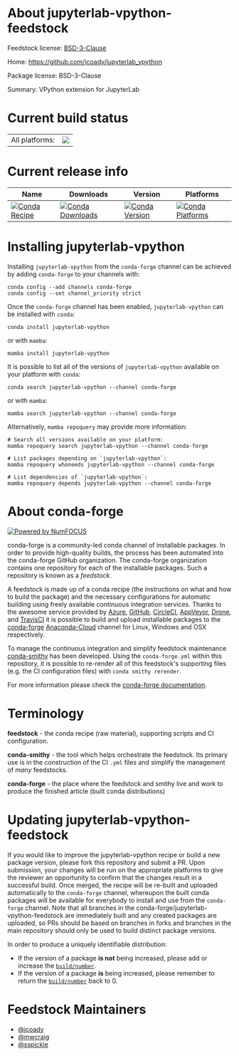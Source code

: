 About jupyterlab-vpython-feedstock
==================================

Feedstock license: [BSD-3-Clause](https://github.com/conda-forge/jupyterlab-vpython-feedstock/blob/main/LICENSE.txt)

Home: https://github.com/jcoady/jupyterlab_vpython

Package license: BSD-3-Clause

Summary: VPython extension for JupyterLab

Current build status
====================


<table><tr><td>All platforms:</td>
    <td>
      <a href="https://dev.azure.com/conda-forge/feedstock-builds/_build/latest?definitionId=15440&branchName=main">
        <img src="https://dev.azure.com/conda-forge/feedstock-builds/_apis/build/status/jupyterlab-vpython-feedstock?branchName=main">
      </a>
    </td>
  </tr>
</table>

Current release info
====================

| Name | Downloads | Version | Platforms |
| --- | --- | --- | --- |
| [![Conda Recipe](https://img.shields.io/badge/recipe-jupyterlab--vpython-green.svg)](https://anaconda.org/conda-forge/jupyterlab-vpython) | [![Conda Downloads](https://img.shields.io/conda/dn/conda-forge/jupyterlab-vpython.svg)](https://anaconda.org/conda-forge/jupyterlab-vpython) | [![Conda Version](https://img.shields.io/conda/vn/conda-forge/jupyterlab-vpython.svg)](https://anaconda.org/conda-forge/jupyterlab-vpython) | [![Conda Platforms](https://img.shields.io/conda/pn/conda-forge/jupyterlab-vpython.svg)](https://anaconda.org/conda-forge/jupyterlab-vpython) |

Installing jupyterlab-vpython
=============================

Installing `jupyterlab-vpython` from the `conda-forge` channel can be achieved by adding `conda-forge` to your channels with:

```
conda config --add channels conda-forge
conda config --set channel_priority strict
```

Once the `conda-forge` channel has been enabled, `jupyterlab-vpython` can be installed with `conda`:

```
conda install jupyterlab-vpython
```

or with `mamba`:

```
mamba install jupyterlab-vpython
```

It is possible to list all of the versions of `jupyterlab-vpython` available on your platform with `conda`:

```
conda search jupyterlab-vpython --channel conda-forge
```

or with `mamba`:

```
mamba search jupyterlab-vpython --channel conda-forge
```

Alternatively, `mamba repoquery` may provide more information:

```
# Search all versions available on your platform:
mamba repoquery search jupyterlab-vpython --channel conda-forge

# List packages depending on `jupyterlab-vpython`:
mamba repoquery whoneeds jupyterlab-vpython --channel conda-forge

# List dependencies of `jupyterlab-vpython`:
mamba repoquery depends jupyterlab-vpython --channel conda-forge
```


About conda-forge
=================

[![Powered by
NumFOCUS](https://img.shields.io/badge/powered%20by-NumFOCUS-orange.svg?style=flat&colorA=E1523D&colorB=007D8A)](https://numfocus.org)

conda-forge is a community-led conda channel of installable packages.
In order to provide high-quality builds, the process has been automated into the
conda-forge GitHub organization. The conda-forge organization contains one repository
for each of the installable packages. Such a repository is known as a *feedstock*.

A feedstock is made up of a conda recipe (the instructions on what and how to build
the package) and the necessary configurations for automatic building using freely
available continuous integration services. Thanks to the awesome service provided by
[Azure](https://azure.microsoft.com/en-us/services/devops/), [GitHub](https://github.com/),
[CircleCI](https://circleci.com/), [AppVeyor](https://www.appveyor.com/),
[Drone](https://cloud.drone.io/welcome), and [TravisCI](https://travis-ci.com/)
it is possible to build and upload installable packages to the
[conda-forge](https://anaconda.org/conda-forge) [Anaconda-Cloud](https://anaconda.org/)
channel for Linux, Windows and OSX respectively.

To manage the continuous integration and simplify feedstock maintenance
[conda-smithy](https://github.com/conda-forge/conda-smithy) has been developed.
Using the ``conda-forge.yml`` within this repository, it is possible to re-render all of
this feedstock's supporting files (e.g. the CI configuration files) with ``conda smithy rerender``.

For more information please check the [conda-forge documentation](https://conda-forge.org/docs/).

Terminology
===========

**feedstock** - the conda recipe (raw material), supporting scripts and CI configuration.

**conda-smithy** - the tool which helps orchestrate the feedstock.
                   Its primary use is in the construction of the CI ``.yml`` files
                   and simplify the management of *many* feedstocks.

**conda-forge** - the place where the feedstock and smithy live and work to
                  produce the finished article (built conda distributions)


Updating jupyterlab-vpython-feedstock
=====================================

If you would like to improve the jupyterlab-vpython recipe or build a new
package version, please fork this repository and submit a PR. Upon submission,
your changes will be run on the appropriate platforms to give the reviewer an
opportunity to confirm that the changes result in a successful build. Once
merged, the recipe will be re-built and uploaded automatically to the
`conda-forge` channel, whereupon the built conda packages will be available for
everybody to install and use from the `conda-forge` channel.
Note that all branches in the conda-forge/jupyterlab-vpython-feedstock are
immediately built and any created packages are uploaded, so PRs should be based
on branches in forks and branches in the main repository should only be used to
build distinct package versions.

In order to produce a uniquely identifiable distribution:
 * If the version of a package **is not** being increased, please add or increase
   the [``build/number``](https://docs.conda.io/projects/conda-build/en/latest/resources/define-metadata.html#build-number-and-string).
 * If the version of a package **is** being increased, please remember to return
   the [``build/number``](https://docs.conda.io/projects/conda-build/en/latest/resources/define-metadata.html#build-number-and-string)
   back to 0.

Feedstock Maintainers
=====================

* [@jcoady](https://github.com/jcoady/)
* [@mwcraig](https://github.com/mwcraig/)
* [@sspickle](https://github.com/sspickle/)

